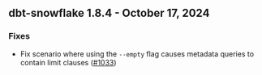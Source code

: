 ## dbt-snowflake 1.8.4 - October 17, 2024

### Fixes

- Fix scenario where using the `--empty` flag causes metadata queries to contain limit clauses ([#1033](https://github.com/dbt-labs/dbt-snowflake/issues/1033))
